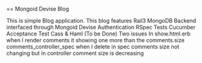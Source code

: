 == Mongoid Devise Blog

This is simple Blog application. This blog features
     Rail3
     MongoDB Backend interfaced through Mongoid
     Devise Authentication
     RSpec Tests
     Cucumber Acceptance Test
     Cass & Haml (To be Done)
Two issues
In show.html.erb when I render comments it showing one more than the comments.size
comments_controller_spec when I delete in spec comments size not changing
but in controller comment size is decreasing
